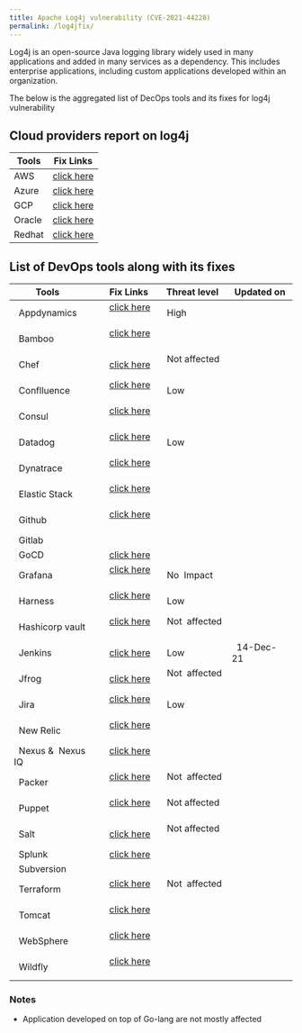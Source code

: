 ```yaml
---
title: Apache Log4j vulnerability (CVE-2021-44228)
permalink: /log4jfix/
---
```


Log4j is an open-source Java logging library widely used in many applications and added in many services as a dependency. This includes enterprise applications, including custom applications developed within an organization.

The below is the aggregated list of DecOps tools and its fixes for log4j vulnerability
## Cloud providers report on log4j

| Tools       | Fix Links |
| ----------- | ----------- |
|	AWS	|	[click here](https://aws.amazon.com/security/security-bulletins/AWS-2021-006/)	|
|	Azure	|	[click here](https://msrc-blog.microsoft.com/2021/12/11/microsofts-response-to-cve-2021-44228-apache-log4j2/)	|
|	GCP	|	[click here](https://cloud.google.com/blog/products/identity-security/cloud-ids-to-help-detect-cve-2021-44228-apache-log4j-vulnerability)	|
|	Oracle	|	[click here](https://www.oracle.com/security-alerts/alert-cve-2021-44228.html)	|
|	Redhat	|	[click here](https://access.redhat.com/security/cve/cve-2021-44228)	|

## List of DevOps tools along with its fixes

|	 Tools       	|	 Fix Links 	|	 Threat level 	|	Updated on 	|
|	 ----------- 	|	 ----------- 	|	----------- 	|	----------- 	|
|	   Appdynamics 	|	   [click here](https://docs.appdynamics.com/display/PAA/Security+Advisory%3A+Apache+Log4j+Vulnerability)  	|	   High    	|	       	|
|	   Bamboo  	|	   [click here](https://confluence.atlassian.com/kb/faq-for-cve-2021-44228-1103069406.html)    	|	       	|	       	|
|	   Chef    	|	   [click here](https://www.chef.io/blog/is-chef-vulnerable-to-cve-2021-44228-(log4j)) 	|	   Not affected    	|	       	|
|	   Conflluence 	|	   [click here](https://confluence.atlassian.com/kb/faq-for-cve-2021-44228-1103069406.html)    	|	   Low 	|	       	|
|	   Consul  	|	   [click here](https://discuss.hashicorp.com/t/hcsec-2021-32-hashicorp-response-to-apache-log4j-2-security-issue-cve-2021-44228/33138)    	|	       	|	       	|
|	   Datadog 	|	   [click here](https://www.datadoghq.com/log4j-vulnerability/)    	|	   Low 	|	       	|
|	   Dynatrace   	|	   [click here](https://www.dynatrace.com/news/blog/log4shell-vulnerability/)  	|	       	|	       	|
|	   Elastic Stack   	|	   [click here](https://discuss.elastic.co/t/apache-log4j2-remote-code-execution-rce-vulnerability-cve-2021-44228-esa-2021-31/291476)  	|	       	|	       	|
|	   Github  	|	   [click here](https://github.blog/2021-12-13-githubs-response-to-log4j-vulnerability-cve-2021-44228/)    	|	       	|	       	|
|	   Gitlab  	|	       	|	       	|	       	|
|	   GoCD    	|	   [click here](https://github.com/gocd/gocd/discussions/9931) 	|	       	|	       	|
|	   Grafana 	|	   [click here](https://github.com/grafana/grafana/issues/43000)   	|	   No  Impact  	|	       	|
|	   Harness 	|	   [click here](https://harness.io/blog/log4shell-response/)   	|	   Low 	|	       	|
|	   Hashicorp vault 	|	   [click here](https://discuss.hashicorp.com/t/hcsec-2021-32-hashicorp-response-to-apache-log4j-2-security-issue-cve-2021-44228/33138)    	|	   Not  affected   	|	       	|
|	   Jenkins 	|	   [click here](https://www.jenkins.io/blog/2021/12/10/log4j2-rce-CVE-2021-44228/) 	|	   Low 	|	   14-Dec-21   	|
|	   Jfrog   	|	   [click here](https://jfrog.com/knowledge-base/general-jfrog-services-are-not-affected-by-vulnerability-cve-2021-44228/) 	|	   Not  affected   	|	       	|
|	   Jira    	|	   [click here](https://confluence.atlassian.com/kb/faq-for-cve-2021-44228-1103069406.html)    	|	   Low 	|	       	|
|	   New Relic   	|	   [click here](https://discuss.newrelic.com/t/log4j-zero-day-vulnerability-and-the-new-relic-java-agent/170322)   	|	       	|	       	|
|	   Nexus &  Nexus IQ   	|	   [click here](https://blog.sonatype.com/a-new-0-day-log4j-vulnerability-discovered-in-the-wild)  	|	       	|	       	|
|	   Packer  	|	   [click here](https://discuss.hashicorp.com/t/hcsec-2021-32-hashicorp-response-to-apache-log4j-2-security-issue-cve-2021-44228/33138)    	|	   Not  affected   	|	       	|
|	   Puppet  	|	   [click here](https://puppet.com/blog/puppet-response-to-remote-code-execution-vulnerability-cve-2021-44228/)    	|	   Not affected    	|	       	|
|	   Salt    	|	   [click here](https://salt.security/blog/the-log4shell-cve-2021-44228-vulnerability-what-it-is-how-it-works-and-how-to-protect-yourself) 	|	   Not affected    	|	       	|
|	   Splunk  	|	   [click here](https://www.splunk.com/en_us/blog/bulletins/splunk-security-advisory-for-apache-log4j-cve-2021-44228.html) 	|	       	|	       	|
|	   Subversion  	|	       	|	       	|	       	|
|	   Terraform   	|	   [click here](https://discuss.hashicorp.com/t/hcsec-2021-32-hashicorp-response-to-apache-log4j-2-security-issue-cve-2021-44228/33138)    	|	   Not  affected   	|	       	|
|	   Tomcat  	|	   [click here](http://mail-archives.apache.org/mod_mbox/www-announce/202112.mbox/%3C028d1058-2e48-f72c-2037-2070d73b7411@apache.org%3E)   	|	       	|	       	|
|	   WebSphere   	|	   [click here](https://www.ibm.com/support/pages/node/6525706)    	|	       	|	       	|
|	   Wildfly 	|	   [click here](https://www.wildfly.org/news/2021/12/13/Log4j-CVEs/)   	|	       	|	       	|
### Notes
* Application developed on top of Go-lang are not mostly affected
